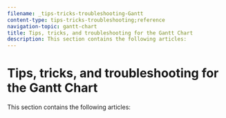 ```yaml
---
filename: _tips-tricks-troubleshooting-Gantt
content-type: tips-tricks-troubleshooting;reference
navigation-topic: gantt-chart
title: Tips, tricks, and troubleshooting for the Gantt Chart
description: This section contains the following articles:
---
```


# Tips, tricks, and troubleshooting for the Gantt Chart

This section contains the following articles:

